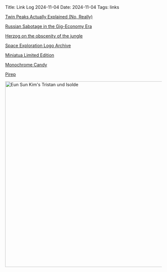 Title: Link Log 2024-11-04
Date: 2024-11-04
Tags: links

[Twin Peaks Actually Explained (No, Really)](https://www.youtube.com/watch?v=7AYnF5hOhuM)

[Russian Sabotage in the Gig-Economy Era](https://www.tandfonline.com/doi/full/10.1080/03071847.2024.2401232)

[Herzog on the obscenity of the jungle](https://www.youtube.com/watch?v=3xQyQnXrLb0)

[Space Exploration Logo Archive](https://spaceexplorationlogoarchive.webflow.io/)

[Miniatua Limited Edition](https://www.miniatua.com/)

[Monochrome Candy](https://www.jamesreeves.co/monochrome-candy/)

[Pirep](https://pirep.io/)

<a href="https://www.flickr.com/photos/pigmonkey/54091848753/" title="Eun Sun Kim&#x27;s Tristan und Isolde"><img src="https://live.staticflickr.com/65535/54091848753_1955e5da08_c.jpg" width="800" height="600" alt="Eun Sun Kim&#x27;s Tristan und Isolde"/></a>

